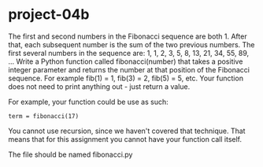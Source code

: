 # project-04b

The first and second numbers in the Fibonacci sequence are both 1. 
After that, each subsequent number is the sum of the two previous numbers. 
The first several numbers in the sequence are: 1, 1, 2, 3, 5, 8, 13, 21, 34, 55, 89, ... 
Write a Python function called fibonacci(number) that takes a positive integer parameter and returns the number at that position of the Fibonacci sequence. 
For example fib(1) = 1, fib(3) = 2, fib(5) = 5, etc. 
Your function does not need to print anything out - just return a value.

For example, your function could be use as such:
```
term = fibonacci(17)
```

You cannot use recursion, since we haven't covered that technique.  That means that for this assignment you cannot have your function call itself.

The file should be named fibonacci.py
